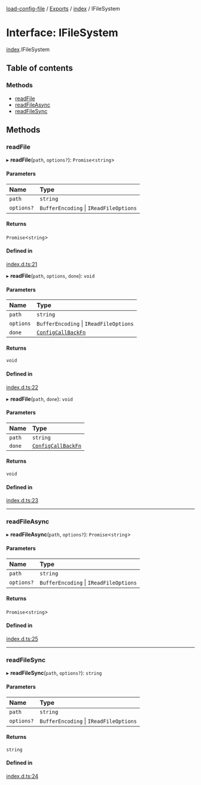 [load-config-file](../README.md) / [Exports](../modules.md) / [index](../modules/index.md) / IFileSystem

# Interface: IFileSystem

[index](../modules/index.md).IFileSystem

## Table of contents

### Methods

- [readFile](index.IFileSystem.md#readfile)
- [readFileAsync](index.IFileSystem.md#readfileasync)
- [readFileSync](index.IFileSystem.md#readfilesync)

## Methods

### readFile

▸ **readFile**(`path`, `options?`): `Promise`\<`string`\>

#### Parameters

| Name | Type |
| :------ | :------ |
| `path` | `string` |
| `options?` | `BufferEncoding` \| `IReadFileOptions` |

#### Returns

`Promise`\<`string`\>

#### Defined in

[index.d.ts:21](https://github.com/snowyu/load-config-file.js/blob/2255bc98ee45d0259b0beede3d86b6868359518f/src/index.d.ts#L21)

▸ **readFile**(`path`, `options`, `done`): `void`

#### Parameters

| Name | Type |
| :------ | :------ |
| `path` | `string` |
| `options` | `BufferEncoding` \| `IReadFileOptions` |
| `done` | [`ConfigCallBackFn`](../modules/index.md#configcallbackfn) |

#### Returns

`void`

#### Defined in

[index.d.ts:22](https://github.com/snowyu/load-config-file.js/blob/2255bc98ee45d0259b0beede3d86b6868359518f/src/index.d.ts#L22)

▸ **readFile**(`path`, `done`): `void`

#### Parameters

| Name | Type |
| :------ | :------ |
| `path` | `string` |
| `done` | [`ConfigCallBackFn`](../modules/index.md#configcallbackfn) |

#### Returns

`void`

#### Defined in

[index.d.ts:23](https://github.com/snowyu/load-config-file.js/blob/2255bc98ee45d0259b0beede3d86b6868359518f/src/index.d.ts#L23)

___

### readFileAsync

▸ **readFileAsync**(`path`, `options?`): `Promise`\<`string`\>

#### Parameters

| Name | Type |
| :------ | :------ |
| `path` | `string` |
| `options?` | `BufferEncoding` \| `IReadFileOptions` |

#### Returns

`Promise`\<`string`\>

#### Defined in

[index.d.ts:25](https://github.com/snowyu/load-config-file.js/blob/2255bc98ee45d0259b0beede3d86b6868359518f/src/index.d.ts#L25)

___

### readFileSync

▸ **readFileSync**(`path`, `options?`): `string`

#### Parameters

| Name | Type |
| :------ | :------ |
| `path` | `string` |
| `options?` | `BufferEncoding` \| `IReadFileOptions` |

#### Returns

`string`

#### Defined in

[index.d.ts:24](https://github.com/snowyu/load-config-file.js/blob/2255bc98ee45d0259b0beede3d86b6868359518f/src/index.d.ts#L24)
